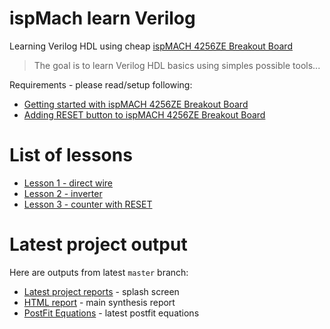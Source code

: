 # ispMach learn Verilog

Learning Verilog HDL using cheap [ispMACH 4256ZE Breakout Board][]

> The goal is to learn Verilog HDL basics using simples possible tools...

Requirements - please read/setup following:
* [Getting started with ispMACH 4256ZE Breakout Board][]
* [Adding RESET button to ispMACH 4256ZE Breakout Board][]

# List of lessons

* [Lesson 1 - direct wire]
* [Lesson 2 - inverter]
* [Lesson 3 - counter with RESET]

# Latest project output
Here are outputs from latest `master` branch:
* [Latest project reports]  - splash screen
* [HTML report] - main synthesis report 
* [PostFit Equations] - latest postfit equations

[ispMACH 4256ZE Breakout Board]: http://www.latticesemi.com/Products/DevelopmentBoardsAndKits/ispMACH4256ZEBreakoutBoard.aspx
[Getting started with ispMACH 4256ZE Breakout Board]: https://github.com/hpaluch/hpaluch.github.io/wiki/Getting-started-with-ispMACH-4256ZE-Breakout-Board
[Adding RESET button to ispMACH 4256ZE Breakout Board]: https://github.com/hpaluch/hpaluch.github.io/wiki/Adding-RESET-button-to-ispMACH-4256ZE-Breakout-Board
[Latest project reports]: https://hpaluch.github.io/ispMach-learn-verilog/
[HTML report]: https://hpaluch.github.io/ispMach-learn-verilog/bb_learn.html
[JEDEC]: https://hpaluch.github.io/ispMach-learn-verilog/bb_learn.jed
[PostFit Equations]:https://hpaluch.github.io/ispMach-learn-verilog/bb_learn_rpt.html#PostFit_Equations
[Lesson 1 - direct wire]: https://github.com/hpaluch/ispMach-learn-verilog/tree/b-lesson1-direct-wire
[Lesson 2 - inverter]: https://github.com/hpaluch/ispMach-learn-verilog/tree/b-lesson2-invert
[Lesson 3 - counter with RESET]:  https://github.com/hpaluch/ispMach-learn-verilog/tree/b-lesson3-counter-w-rst 